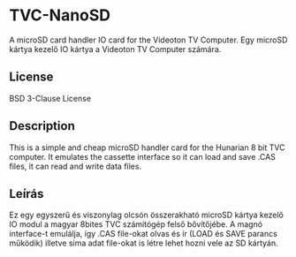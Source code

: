 # TVC-NanoSD
A microSD card handler IO card for the Videoton TV Computer.
Egy microSD kártya kezelő IO kártya a Videoton TV Computer számára.

## License
BSD 3-Clause License

## Description
This is a simple and cheap microSD handler card for the Hunarian 8 bit TVC computer. It emulates the cassette interface so it can load
and save .CAS files, it can read and write data files.

## Leírás
Ez egy egyszerű és viszonylag olcsón összerakható microSD kártya kezelő IO modul a magyar 8bites TVC számítógép felső bővítőjébe. A magnó 
interface-t emulálja, így .CAS file-okat olvas és ír (LOAD és SAVE parancs működik) illetve sima adat file-okat is létre lehet hozni vele
az SD kártyán.

